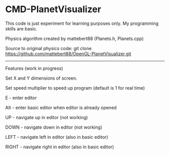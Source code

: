 # CMD-PlanetVisualizer
This code is just experiment for learning purposes only.
My programming skills are basic.

Physics algorithm created by mattebert88 (Planets.h, Planets.cpp)

Source to original physics code:
git clone https://github.com/mattebert88/OpenGL-PlanetVisualizer.git

______________________________________________________________________

Features (work in progress)



Set X and Y dimensions of screen.

Set speed multiplier to speed up program (default is 1 for real time)

E     - enter editor

Alt   - enter basic editor when editor is already opened

UP    - navigate up in editor		(not working)

DOWN  - navigate down in editor		(not working)

LEFT  - navigate left in editor		(also in basic editor)

RIGHT - navigate right in editor	(also in basic editor)
